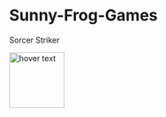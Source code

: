 # Sunny-Frog-Games
Sorcer Striker

<p align="left">
  <img src="https://dodo.ac/np/images/4/48/Sunny_DnMe%2B.png?version=20edd8cf6bb2ad69a2f93ced6403df18" width="100" title="hover text">
</p>
